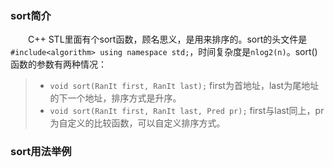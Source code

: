 ### sort简介
&emsp;&emsp;C++ STL里面有个sort函数，顾名思义，是用来排序的。sort的头文件是`#include<algorithm> using namespace std;`，时间复杂度是`nlog2(n)`。sort()函数的参数有两种情况：
>* ```void sort(RanIt first, RanIt last);``` first为首地址，last为尾地址的下一个地址，排序方式是升序。
>* ```void sort(RanIt first, RanIt last, Pred pr);``` first与last同上，pr为自定义的比较函数，可以自定义排序方式。

### sort用法举例
